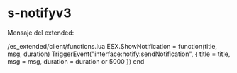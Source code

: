 # s-notifyv3
Mensaje del extended:

/es_extended/client/functions.lua
ESX.ShowNotification = function(title, msg, duration)
    TriggerEvent("interface:notify:sendNotification", {
        title = title,
        msg = msg,
        duration = duration or 5000
    })
end
